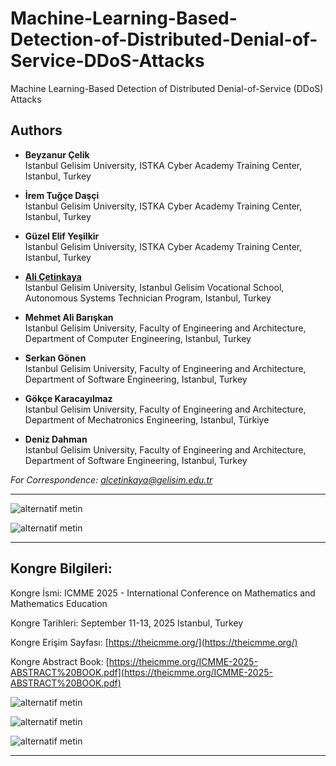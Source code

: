 # Machine-Learning-Based-Detection-of-Distributed-Denial-of-Service-DDoS-Attacks

Machine Learning-Based Detection of Distributed Denial-of-Service (DDoS) Attacks

## Authors

- **Beyzanur Çelik**     
Istanbul Gelisim University, ISTKA Cyber ​​Academy Training Center, Istanbul, Turkey 

- **İrem Tuğçe Daşçi**     
Istanbul Gelisim University, ISTKA Cyber ​​Academy Training Center, Istanbul, Turkey 

- **Güzel Elif Yeşilkir**     
Istanbul Gelisim University, ISTKA Cyber ​​Academy Training Center, Istanbul, Turkey

- **[Ali Çetinkaya](https://scholar.google.com.tr/citations?user=XSEW-NcAAAAJ)**     
Istanbul Gelisim University, Istanbul Gelisim Vocational School, Autonomous Systems Technician Program, Istanbul, Turkey

- **Mehmet Ali Barışkan**     
Istanbul Gelisim University, Faculty of Engineering and Architecture, Department of Computer Engineering, Istanbul, Turkey

- **Serkan Gönen**     
Istanbul Gelisim University, Faculty of Engineering and Architecture, Department of Software Engineering, Istanbul, Turkey

- **Gökçe Karacayılmaz**     
Istanbul Gelisim University, Faculty of Engineering and Architecture, Department of Mechatronics Engineering, Istanbul, Türkiye

- **Deniz Dahman**     
Istanbul Gelisim University, Faculty of Engineering and Architecture, Department of Software Engineering, Istanbul, Turkey

*For Correspondence: alcetinkaya@gelisim.edu.tr*

---

![alternatif metin](https://github.com/acetinkaya/Machine-Learning-Based-Detection-of-Distributed-Denial-of-Service-DDoS-Attacks/blob/main/3.png)

![alternatif metin](https://github.com/acetinkaya/Machine-Learning-Based-Detection-of-Distributed-Denial-of-Service-DDoS-Attacks/blob/main/4.png)

---

## Kongre Bilgileri: 

Kongre İsmi: ICMME 2025 - International Conference on Mathematics and Mathematics Education 

Kongre Tarihleri: September 11-13, 2025 Istanbul, Turkey

Kongre Erişim Sayfası: [https://theicmme.org/](https://theicmme.org/)

Kongre Abstract Book: [https://theicmme.org/ICMME-2025-ABSTRACT%20BOOK.pdf](https://theicmme.org/ICMME-2025-ABSTRACT%20BOOK.pdf)

![alternatif metin](https://github.com/acetinkaya/Machine-Learning-Based-Detection-of-Distributed-Denial-of-Service-DDoS-Attacks/blob/main/1.png)

![alternatif metin](https://github.com/acetinkaya/Machine-Learning-Based-Detection-of-Distributed-Denial-of-Service-DDoS-Attacks/blob/main/2.png)

![alternatif metin](https://github.com/acetinkaya/Machine-Learning-Based-Detection-of-Distributed-Denial-of-Service-DDoS-Attacks/blob/main/5.png)

---


